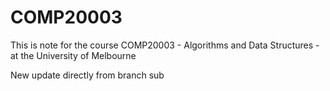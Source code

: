 # COMP20003
This is note for the course COMP20003 - Algorithms and Data Structures - at the University of Melbourne

New update directly from branch sub

